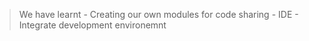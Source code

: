 > We have learnt 
    - Creating our own modules for code sharing
    - IDE
        - Integrate development environemnt
